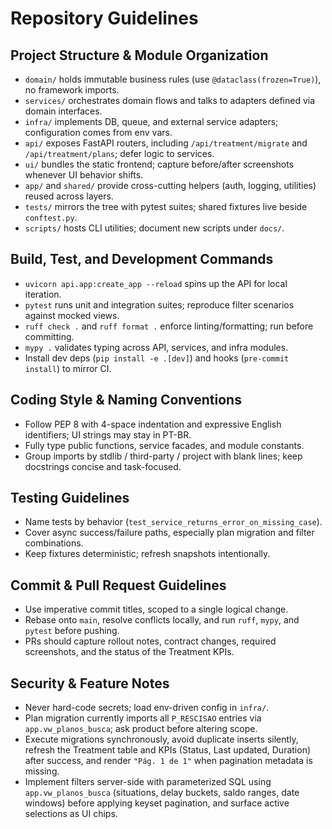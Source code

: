 # Repository Guidelines

## Project Structure & Module Organization
- `domain/` holds immutable business rules (use `@dataclass(frozen=True)`), no framework imports.
- `services/` orchestrates domain flows and talks to adapters defined via domain interfaces.
- `infra/` implements DB, queue, and external service adapters; configuration comes from env vars.
- `api/` exposes FastAPI routers, including `/api/treatment/migrate` and `/api/treatment/plans`; defer logic to services.
- `ui/` bundles the static frontend; capture before/after screenshots whenever UI behavior shifts.
- `app/` and `shared/` provide cross-cutting helpers (auth, logging, utilities) reused across layers.
- `tests/` mirrors the tree with pytest suites; shared fixtures live beside `conftest.py`.
- `scripts/` hosts CLI utilities; document new scripts under `docs/`.

## Build, Test, and Development Commands
- `uvicorn api.app:create_app --reload` spins up the API for local iteration.
- `pytest` runs unit and integration suites; reproduce filter scenarios against mocked views.
- `ruff check .` and `ruff format .` enforce linting/formatting; run before committing.
- `mypy .` validates typing across API, services, and infra modules.
- Install dev deps (`pip install -e .[dev]`) and hooks (`pre-commit install`) to mirror CI.

## Coding Style & Naming Conventions
- Follow PEP 8 with 4-space indentation and expressive English identifiers; UI strings may stay in PT-BR.
- Fully type public functions, service facades, and module constants.
- Group imports by stdlib / third-party / project with blank lines; keep docstrings concise and task-focused.

## Testing Guidelines
- Name tests by behavior (`test_service_returns_error_on_missing_case`).
- Cover async success/failure paths, especially plan migration and filter combinations.
- Keep fixtures deterministic; refresh snapshots intentionally.

## Commit & Pull Request Guidelines
- Use imperative commit titles, scoped to a single logical change.
- Rebase onto `main`, resolve conflicts locally, and run `ruff`, `mypy`, and `pytest` before pushing.
- PRs should capture rollout notes, contract changes, required screenshots, and the status of the Treatment KPIs.

## Security & Feature Notes
- Never hard-code secrets; load env-driven config in `infra/`.
- Plan migration currently imports all `P_RESCISAO` entries via `app.vw_planos_busca`; ask product before altering scope.
- Execute migrations synchronously, avoid duplicate inserts silently, refresh the Treatment table and KPIs (Status, Last updated, Duration) after success, and render `"Pág. 1 de 1"` when pagination metadata is missing.
- Implement filters server-side with parameterized SQL using `app.vw_planos_busca` (situations, delay buckets, saldo ranges, date windows) before applying keyset pagination, and surface active selections as UI chips.
